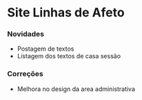 # Site Linhas de Afeto

### Novidades

+ Postagem de textos 
+ Listagem dos textos de casa sessão

### Correções

+ Melhora no design da area administrativa

